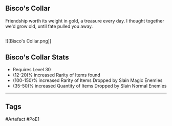 ## Bisco's Collar
Friendship worth its weight in gold,
a treasure every day.
I thought together we'd grow old,
until fate pulled you away.
##
![[Bisco's Collar.png]]
## Bisco's Collar Stats
- Requires Level 30
- (12-20)% increased Rarity of Items found
- (100-150)% increased Rarity of Items Dropped by Slain Magic Enemies
- (35-50)% increased Quantity of Items Dropped by Slain Normal Enemies


---
## Tags
#Artefact
#PoE1